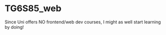 # TG6S85_web
Since Uni offers NO frontend/web dev courses, I might as well start learning by doing!
